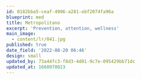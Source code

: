 ```yaml
---
id: 0182bba5-ceaf-4906-a281-ebf2074fa96a
blueprint: med
title: Metropolitano
excerpt: 'Prevention, attention, wellness'
main_image:
  - content/lr/041.jpg
published: true
date_field: '2022-08-20 06:46'
design: small
updated_by: 73a44fc3-f8d3-4d01-9c7e-095429bb71dc
updated_at: 1660978023
---
```

